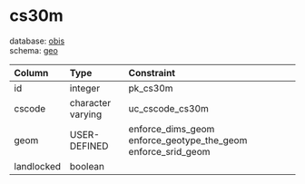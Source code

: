 # cs30m
database: [obis](../)  
schema: [geo](geo)  

|Column|Type|Constraint|
|:---|:---|:---|
|id|integer|pk_cs30m |
|cscode|character varying|uc_cscode_cs30m |
|geom|USER-DEFINED|enforce_dims_geom enforce_geotype_the_geom enforce_srid_geom |
|landlocked|boolean||
